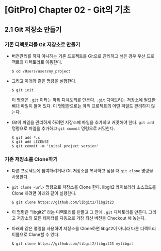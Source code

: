 # [GitPro] Chapter 02 - Git의 기초

## 2.1 Git 저장소 만들기
### 기존 디렉토리를 Git 저장소로 만들기 
- 버전관리를 하지 아니하는 기존 프로젝트를 Git으로 관리하고 싶은 경우 우선 프로젝트의 디렉토리로 이동한다.
    
    ```
    $ cd /Users/user/my_project 
    ```
    
- 그리고 아래와 같은 명령을 실행한다.
    
    ```
    $ git init
    ```
    
    이 명령은 `.git` 이라는 하위 디렉토리를 만든다. `.git` 디렉토리는 저장소에 필요한 뼈대 파일이 들어 있다. 이 명령만으로는 아직 프로젝트의 어떤 파일도 관리하지 않는다.
    
- Git이 파일을 관리하게 하려면 저장소에 파일을 추가하고 커밋해야 한다. `git add` 명령으로 파일을 추가하고 `git commit` 명령으로 커밋한다.
    
    ```
    $ git add *.c
    $ git add LICENSE
    $ git commit -m 'inital project version'
    ```

### 기존 저장소를 Clone하기
- 다른 프로젝트에 참여하려거나 Git 저장소를 복사하고 싶을 때 `git clone` 명령을 사용한다.
- `git clone <url>` 명령으로 저장소를 Clone 한다. libgit2 라이브러리 소스코드를 Clone 하려면 아래와 같이 실행한다.
    
    ```
    & git clone https://github.com/libgit2/libgit23
    ```
    
- 이 명령은 “libgit2” 라는 디렉토리를 만들고 그 안에 `.git` 디렉토리를 만든다. 그리고 저장소의 모든 데이터를 자동으로 가장 최신 버전을 Checkout 해 놓는다.
- 아래와 같은 명령을 사용하여 저장소를 Clone하면 libgit2이 아니라 다른 디렉토리 이름으로 Clone할 수 있다.
    
    ```
    & git clone https://github.com/libgit2/libgit23 mylibgit
    ```